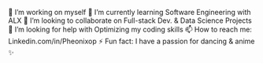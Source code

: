 🔭 I’m working on myself
🌱 I’m currently learning Software Engineering with ALX
👯 I’m looking to collaborate on Full-stack Dev. & Data Science Projects
🤔 I’m looking for help with Optimizing my coding skills
📫 How to reach me: Linkedin.com/in/Pheonixop
⚡ Fun fact: I have a passion for dancing & anime ✨

<!--
**PheonixOP/PheonixOP** is a ✨ _special_ ✨ repository because its `README.md` (this file) appears on your GitHub profile.

Here are some ideas to get you started:


-->
